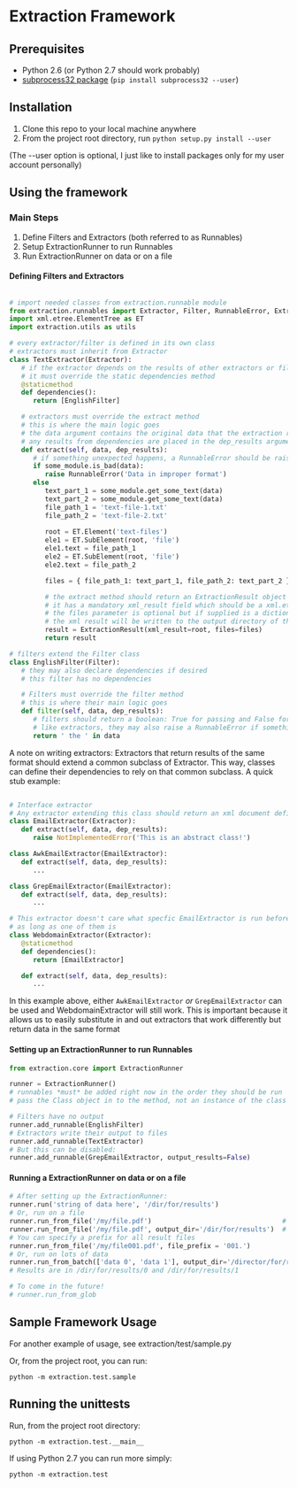 # Extraction Framework #

## Prerequisites ##
* Python 2.6 (or Python 2.7 should work probably)
* [subprocess32 package](https://pypi.python.org/pypi/subprocess32) (`pip install subprocess32 --user`)

## Installation ##
1. Clone this repo to your local machine anywhere
2. From the project root directory, run `python setup.py install --user`

(The --user option is optional, I just like to 
install packages only for my user account personally)

## Using the framework ##

### Main Steps ###
1. Define Filters and Extractors (both referred to as Runnables)
2. Setup ExtractionRunner to run Runnables
3. Run ExtractionRunner on data or on a file

#### Defining Filters and Extractors ####

```python

# import needed classes from extraction.runnable module
from extraction.runnables import Extractor, Filter, RunnableError, ExtractionResult
import xml.etree.ElementTree as ET
import extraction.utils as utils

# every extractor/filter is defined in its own class
# extractors must inherit from Extractor
class TextExtractor(Extractor):
   # if the extractor depends on the results of other extractors or filters
   # it must override the static dependencies method
   @staticmethod
   def dependencies():
      return [EnglishFilter]

   # extractors must override the extract method
   # this is where the main logic goes
   # the data argument contains the original data that the extraction runner started with
   # any results from dependencies are placed in the dep_results argument
   def extract(self, data, dep_results):
      # if something unexpected happens, a RunnableError should be raised
      if some_module.is_bad(data):
         raise RunnableError('Data in improper format')
      else
         text_part_1 = some_module.get_some_text(data)
         text_part_2 = some_module.get_some_text(data)
         file_path_1 = 'text-file-1.txt'
         file_path_2 = 'text-file-2.txt'
         
         root = ET.Element('text-files')
         ele1 = ET.SubElement(root, 'file')
         ele1.text = file_path_1
         ele2 = ET.SubElement(root, 'file')
         ele2.text = file_path_2

         files = { file_path_1: text_part_1, file_path_2: text_part_2 }

         # the extract method should return an ExtractionResult object
         # it has a mandatory xml_result field which should be a xml.etree.ElementTree.element object
         # the files parameter is optional but if supplied is a dictionary such that dict[file_name] = file_contents
         # the xml result will be written to the output directory of the whole extraction process as well as the files in files
         result = ExtractionResult(xml_result=root, files=files)
         return result

# filters extend the Filter class
class EnglishFilter(Filter):
   # they may also declare dependencies if desired
   # this filter has no dependencies

   # Filters must override the filter method
   # this is where their main logic goes
   def filter(self, data, dep_results):
      # filters should return a boolean: True for passing and False for failing
      # like extractors, they may also raise a RunnableError if something goes wrong
      return ' the ' in data

```

A note on writing extractors:
Extractors that return results of the same format should extend a common subclass of Extractor.
This way, classes can define their dependencies to rely on that common subclass.
A quick stub example:

```python

# Interface extractor
# Any extractor extending this class should return an xml document defined by XML DTD EmailExtraction.dtd
class EmailExtractor(Extractor):
   def extract(self, data, dep_results):
      raise NotImplementedError('This is an abstract class!')

class AwkEmailExtractor(EmailExtractor):
   def extract(self, data, dep_results):
      ...

class GrepEmailExtractor(EmailExtractor):
   def extract(self, data, dep_results):
      ...

# This extractor doesn't care what specfic EmailExtractor is run before it
# as long as one of them is
class WebdomainExtractor(Extractor):
   @staticmethod
   def dependencies():
      return [EmailExtractor]

   def extract(self, data, dep_results):
      ...
```

In this example above, either `AwkEmailExtractor` *or* `GrepEmailExtractor` can be used
and WebdomainExtractor will still work. This is important because it allows us to easily
substitute in and out extractors that work differently but return data in the same format

#### Setting up an ExtractionRunner to run Runnables ####

```python
from extraction.core import ExtractionRunner

runner = ExtractionRunner()
# runnables *must* be added right now in the order they should be run
# pass the Class object in to the method, not an instance of the class

# Filters have no output
runner.add_runnable(EnglishFilter)
# Extractors write their output to files
runner.add_runnable(TextExtractor)
# But this can be disabled:
runner.add_runnable(GrepEmailExtractor, output_results=False)
```

#### Running a ExtractionRunner on data or on a file ####

```python
# After setting up the ExtractionRunner:
runner.run('string of data here', '/dir/for/results')
# Or, run on a file
runner.run_from_file('/my/file.pdf')                                 # results will get written to same directory as file
runner.run_from_file('/my/file.pdf', output_dir='/dir/for/results')  # or specify a directory
# You can specify a prefix for all result files
runner.run_from_file('/my/file001.pdf', file_prefix = '001.')
# Or, run on lots of data
runner.run_from_batch(['data 0', 'data 1'], output_dir='/director/for/results')
# Results are in /dir/for/results/0 and /dir/for/results/1

# To come in the future!
# runner.run_from_glob
```

## Sample Framework Usage ##
For another example of usage, see extraction/test/sample.py

Or, from the project root, you can run:

    python -m extraction.test.sample


## Running the unittests ##

Run, from the project root directory:

    python -m extraction.test.__main__

If using Python 2.7 you can run more simply:

    python -m extraction.test
